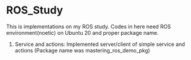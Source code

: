 # ROS_Study

This is implementations on my ROS study.
Codes in here need ROS environment(noetic) on Ubuntu 20 and proper package name.

1. Service and actions: Implemented server/client of simple service and actions
(Package name was mastering_ros_demo_pkg)
